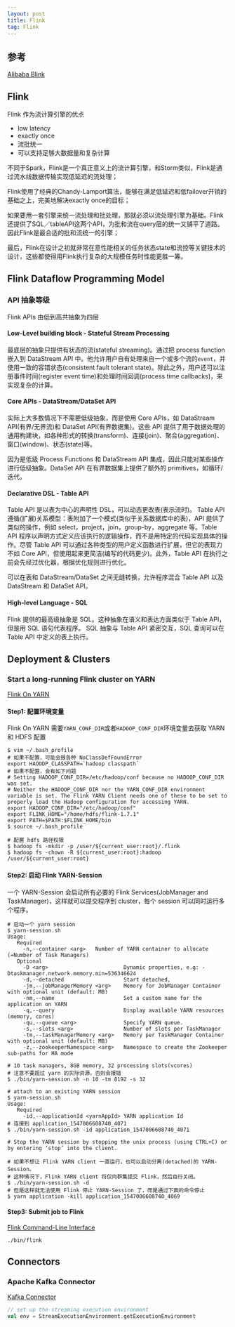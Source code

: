 ```yaml
---
layout: post
title: Flink
tag: Flink
---
```


## 参考
[Alibaba Blink](https://blog.csdn.net/qq_36852006/article/details/78217801)

## Flink
Flink 作为流计算引擎的优点

* low latency
* exactly once
* 流批统一
* 可以支持足够大数据量和复杂计算

不同于Spark，Flink是一个真正意义上的流计算引擎，和Storm类似，Flink是通过流水线数据传输实现低延迟的流处理；

Flink使用了经典的Chandy-Lamport算法，能够在满足低延迟和低failover开销的基础之上，完美地解决exactly once的目标；

如果要用一套引擎来统一流处理和批处理，那就必须以流处理引擎为基础。Flink还提供了SQL／tableAPI这两个API，为批和流在query层的统一又铺平了道路。因此Flink是最合适的批和流统一的引擎；

最后，Flink在设计之初就非常在意性能相关的任务状态state和流控等关键技术的设计，这些都使得用Flink执行复杂的大规模任务时性能更胜一筹。

## Flink Dataflow Programming Model
### API 抽象等级
Flink APIs 由低到高共抽象为四层

#### Low-Level building block - Stateful Stream Processing
最底层的抽象只提供有状态的流(stateful streaming)。通过把 process function 嵌入到 DataStream API 中。他允许用户自有处理来自一个或多个流的`event`，并使用一致的容错状态(consistent fault tolerant state)。除此之外，用户还可以注册事件时间(register event time)和处理时间回调(process time callbacks)，来实现复杂的计算。

#### Core APIs - DataStream/DataSet API
实际上大多数情况下不需要低级抽象，而是使用 Core APIs，如 DataStream API(有界/无界流)和 DataSet API(有界数据集)。这些 API 提供了用于数据处理的通用构建块，如各种形式的转换(transform)、连接(join)、聚合(aggregation)、窗口(window)、状态(state)等。

因为是低级 Process Functions 和 DataStream API 集成，因此只能对某些操作进行低级抽象。DataSet API 在有界数据集上提供了额外的 primitives，如循环/迭代。

#### Declarative DSL - Table API
Table API 是以表为中心的声明性 DSL，可以动态更改表(表示流时)。 Table API 遵循(扩展)关系模型：表附加了一个模式(类似于关系数据库中的表)，API 提供了类似的操作，例如 select，project，join，group-by，aggregate 等。Table API 程序以声明方式定义应该执行的逻辑操作，而不是用特定的代码实现具体的操作。尽管 Table API 可以通过各种类型的用户定义函数进行扩展，但它的表现力不如 Core API，但使用起来更简洁(编写的代码更少)。此外，Table API 在执行之前会先经过优化器，根据优化规则进行优化。

可以在表和 DataStream/DataSet 之间无缝转换，允许程序混合 Table API 以及 DataStream 和 DataSet API。

#### High-level Language - SQL
Flink 提供的最高级抽象是 SQL。这种抽象在语义和表达方面类似于 Table API，但是用 SQL 语句代表程序。 SQL 抽象与 Table API 紧密交互，SQL 查询可以在 Table API 中定义的表上执行。


## Deployment & Clusters

### Start a long-running Flink cluster on YARN
[Flink On YARN](https://ci.apache.org/projects/flink/flink-docs-release-1.7/ops/deployment/yarn_setup.html#run-a-flink-job-on-yarn)

#### Step1: 配置环境变量
Flink On YARN 需要`YARN_CONF_DIR`或者`HADOOP_CONF_DIR`环境变量去获取 YARN 和 HDFS 配置
```shell
$ vim ~/.bash_profile
# 如果不配置，可能会报各种 NoClassDefFoundError
export HAOODP_CLASSPATH=`hadoop classpath`
# 如果不配置，会有如下问题
# Setting HADOOP_CONF_DIR=/etc/hadoop/conf because no HADOOP_CONF_DIR was set.
# Neither the HADOOP_CONF_DIR nor the YARN_CONF_DIR environment variable is set. The Flink YARN Client needs one of these to be set to properly load the Hadoop configuration for accessing YARN.
export HADOOP_CONF_DIR="/etc/hadoop/conf"
export FLINK_HOME="/home/hdfs/flink-1.7.1"
export PATH=$PATH:$FLINK_HOME/bin
$ source ~/.bash_profile

# 配置 hdfs 路径权限
$ hadoop fs -mkdir -p /user/${current_user:root}/.flink
$ hadoop fs -chown -R ${current_user:root}:hadoop /user/${current_user:root}
```

#### Step2: 启动 Flink YARN-Session
一个 YARN-Session 会启动所有必要的 Flink Services(JobManager and TaskManager)，这样就可以提交程序到 cluster，每个 session 可以同时运行多个程序。

```shell
# 启动一个 yarn session
$ yarn-session.sh
Usage:
   Required
     -n,--container <arg>   Number of YARN container to allocate (=Number of Task Managers)
   Optional
     -D <arg>                        Dynamic properties, e.g: -Dtaskmanager.network.memory.min=536346624
     -d,--detached                   Start detached, 
     -jm,--jobManagerMemory <arg>    Memory for JobManager Container with optional unit (default: MB)
     -nm,--name                      Set a custom name for the application on YARN
     -q,--query                      Display available YARN resources (memory, cores)
     -qu,--queue <arg>               Specify YARN queue.
     -s,--slots <arg>                Number of slots per TaskManager
     -tm,--taskManagerMemory <arg>   Memory per TaskManager Container with optional unit (default: MB)
     -z,--zookeeperNamespace <arg>   Namespace to create the Zookeeper sub-paths for HA mode

# 10 task managers, 8GB memory, 32 processing slots(vcores)
# 注意不要超过 yarn 的实际资源，否则会报错
$ ./bin/yarn-session.sh -n 10 -tm 8192 -s 32

# attach to an existing YARN session
$ yarn-session.sh
Usage:
   Required
     -id,--applicationId <yarnAppId> YARN application Id     
# 连接到 application_1547006608740_4071 
$ ./bin/yarn-session.sh -id application_1547006608740_4071

# Stop the YARN session by stopping the unix process (using CTRL+C) or by entering ‘stop’ into the client.

# 如果不想让 Flink YARN client 一直运行，也可以启动分离(detached)的 YARN-Session。 
# 这种情况下，Flink YARN client 将仅向群集提交 Flink，然后自行关闭。
$ ./bin/yarn-session.sh -d
# 但是这样就无法使用 Flink 停止 YARN-Session 了，而是通过下面的命令停止
$ yarn application -kill application_1547006608740_4069
```

#### Step3: Submit job to Flink
[Flink Command-Line Interface](https://ci.apache.org/projects/flink/flink-docs-release-1.7/ops/cli.html)

```shell
./bin/flink
```

## Connectors
### Apache Kafka Connector
[Kafka Connector](https://ci.apache.org/projects/flink/flink-docs-release-1.7/dev/connectors/kafka.html)
```scala
// set up the streaming execution environment
val env = StreamExecutionEnvironment.getExecutionEnvironment
```
